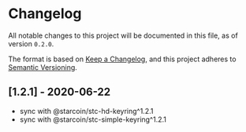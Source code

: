 # Changelog

All notable changes to this project will be documented in this file, as of version `0.2.0`.

The format is based on [Keep a Changelog](https://keepachangelog.com/en/1.0.0/),
and this project adheres to [Semantic Versioning](https://semver.org/spec/v2.0.0.html).

## [1.2.1] - 2020-06-22
- sync with @starcoin/stc-hd-keyring^1.2.1
- sync with @starcoin/stc-simple-keyring^1.2.1